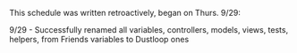 This schedule was written retroactively, began on Thurs. 9/29:

9/29 - Successfully renamed all variables, controllers, models, views, tests, helpers, from Friends variables to Dustloop ones
